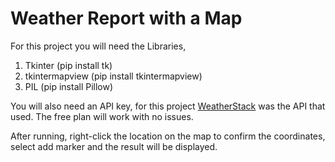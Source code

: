 # Weather Report with a Map

For this project you will need the Libraries,

1. Tkinter (pip install tk)
2. tkintermapview (pip install tkintermapview)
3. PIL (pip install Pillow)

You will also need an API key, for this project [WeatherStack](https://weatherstack.com) was the API that used. The free plan will work with no issues.

After running, right-click the location on the map to confirm the coordinates, select add marker and the result will be displayed.
